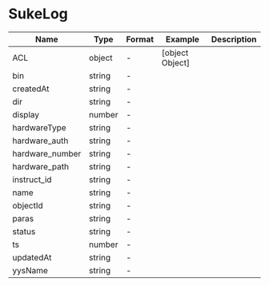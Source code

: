 # SukeLog





| Name | Type | Format | Example | Description |
| ---- | ---- | ------ | ------- | ----------- |
| ACL | object |  -  | [object Object] |  |
| bin | string |  -  |  |  |
| createdAt | string |  -  |  |  |
| dir | string |  -  |  |  |
| display | number |  -  |  |  |
| hardwareType | string |  -  |  |  |
| hardware_auth | string |  -  |  |  |
| hardware_number | string |  -  |  |  |
| hardware_path | string |  -  |  |  |
| instruct_id | string |  -  |  |  |
| name | string |  -  |  |  |
| objectId | string |  -  |  |  |
| paras | string |  -  |  |  |
| status | string |  -  |  |  |
| ts | number |  -  |  |  |
| updatedAt | string |  -  |  |  |
| yysName | string |  -  |  |  |

